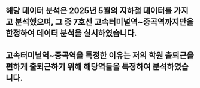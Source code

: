 ## 해당 데이터 분석은 2025년 5월의 지하철 데이터를 가지고 분석했으며, 그 중 7호선 고속터미널역~중곡역까지만을 한정하여 데이터 분석을 실시하였습니다.
## 고속터미널역~중곡역을 특정한 이유는 저의 학원 출퇴근을 편하게 출퇴근하기 위해 해당역들을 특정하여 분석하였습니다.
